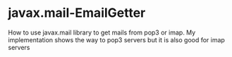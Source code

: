 # javax.mail-EmailGetter
How to use javax.mail library to get mails from pop3 or imap. My implementation shows the way to pop3 servers but it is also good for imap servers
